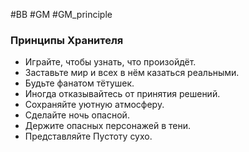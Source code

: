 #BB  #GM #GM_principle  
### Принципы Хранителя
- Играйте, чтобы узнать, что произойдёт. 
- Заставьте мир и всех в нём казаться реальными. 
- Будьте фанатом тётушек. 
- Иногда отказывайтесь от принятия решений. 
- Сохраняйте уютную атмосферу. 
- Сделайте ночь опасной. 
- Держите опасных персонажей в тени. 
- Представляйте Пустоту сухо.